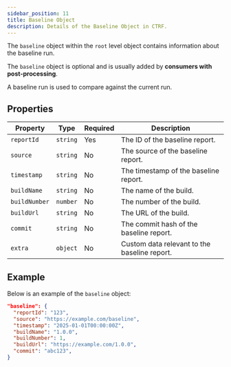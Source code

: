```yaml
---
sidebar_position: 11
title: Baseline Object
description: Details of the Baseline Object in CTRF.
---
```


The `baseline` object within the `root` level object contains information about the baseline run.

The `baseline` object is optional and is usually added by **consumers with post-processing**.

A baseline run is used to compare against the current run.

## Properties

| Property           | Type           | Required | Description                                                |
| ------------------ | -------------- | -------- | ----------------------------------------------------------|
| `reportId`         | `string`       | Yes      | The ID of the baseline report.                              |
| `source`           | `string`       | No       | The source of the baseline report.                              |
| `timestamp`        | `string`       | No       | The timestamp of the baseline report.                              |
| `buildName`        | `string`       | No       | The name of the build.                              |
| `buildNumber`      | `number`       | No       | The number of the build.                              |
| `buildUrl`         | `string`       | No       | The URL of the build.                                   |
| `commit`           | `string`       | No       | The commit hash of the baseline report.                              |
| `extra`            | `object`       | No       | Custom data relevant to the baseline report.                              |

## Example

Below is an example of the `baseline` object:

```json
"baseline": {
  "reportId": "123",
  "source": "https://example.com/baseline",
  "timestamp": "2025-01-01T00:00:00Z",
  "buildName": "1.0.0",
  "buildNumber": 1,
  "buildUrl": "https://example.com/1.0.0",
  "commit": "abc123",
}
```
